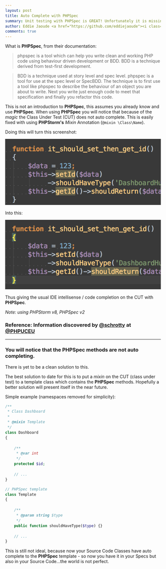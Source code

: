 ```yaml
---
layout: post
title: Auto Complete with PHPSpec
summary: Unit testing with PHPSpec is GREAT! Unfortunately it is missing some nice to haves
author: Eddie Jaoude <a href="https://github.com/eddiejaoude"><i class="fa fa-github-square"></i></a> <a href="https://twitter.com/eddiejaoude"><i class="fa fa-twitter-square"></i></a>
comments: true
---
```


What is **PHPSpec**, from their documentation:

> phpspec is a tool which can help you write clean and working PHP code using behaviour driven development or BDD. BDD is a technique derived from test-first development.

> BDD is a technique used at story level and spec level. phpspec is a tool for use at the spec level or SpecBDD. The technique is to first use a tool like phpspec to describe the behaviour of an object you are about to write. Next you write just enough code to meet that specification and finally you refactor this code.

This is not an introduction to **PHPSpec**, this assumes you already know and use **PHPSpec**. When using **PHPSpec** you will notice that because of the *magic* the Class Under Test (CUT) does not auto complete. This is easily fixed with using **PHPStorm's** *Mixin* Annotation (`@mixin \Class\Name`).

Doing this will turn this screenshot:

![Without intellisense on PHPSpec CUT](/assets/2015-05-10-phpspec-auto-complete/phpspec-no-itellisense.png)

Into this:

![With intellisense on PHPSpec CUT](/assets/2015-05-10-phpspec-auto-complete/phpspec-with-itellisense.png)

Thus giving the usual IDE intellisense / code completion on the CUT with **PHPSpec**.

*Note: using PHPStorm v8, PHPSpec v2*

### Reference: Information discovered by [@schrotty](https://twitter.com/schrotty) at [@PHPUCEU](https://twitter.com/phpuceu)

---

### You will notice that the PHPSpec methods are not auto completing.

There is yet to be a clean solution to this.

The best solution to date for this is to put a *mixin* on the CUT (class under test) to a template class which contains the **PHPSpec** methods. Hopefully a better solution will present itself in the near future.

Simple example (namespaces removed for simplicity):

```php
/**
 * Class Dashboard
 *
 * @mixin Template
 */
class Dashboard
{

    /**
     * @var int
     */
    protected $id;

    // ...
}
```


```php
// PHPSpec template
class Template
{

    /**
     * @param string $type
     */
    public function shouldHaveType($type) {}

    // ...
}
```
This is still not ideal, because now your Source Code Classes have auto complete to the **PHPSpec** template - so now you have it in your Specs but also in your Source Code...the world is not perfect.
